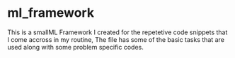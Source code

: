# ml_framework
This is a smallML Framework I created for the repetetive code snippets that I come accross in my routine, The file has some of the basic tasks that are used along with some problem specific codes. 
